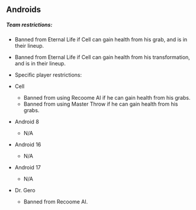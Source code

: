 ## Androids

##### Team restrictions:
  -  Banned from Eternal Life if Cell can gain health from his grab, and is in their lineup.
  -  Banned from Eternal Life if Cell can gain health from his transformation, and is in their lineup.

- Specific player restrictions:

- Cell
  -  Banned from using Recoome AI if he can gain health from his grabs.
  -  Banned from using Master Throw if he can gain health from his grabs.
- Android 8
  - N/A
- Android 16
  - N/A
- Android 17
  - N/A
- Dr. Gero
  - Banned from Recoome AI.